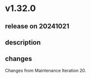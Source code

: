 # v1.32.0

## release on 20241021

## description

## changes

Changes from Maintenance Iteration 20.

